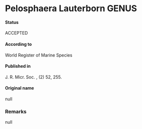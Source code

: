 Pelosphaera Lauterborn GENUS
=======

#### Status
ACCEPTED

#### According to
World Register of Marine Species

#### Published in
J. R. Micr. Soc. , (2) 52, 255.

#### Original name
null

### Remarks
null